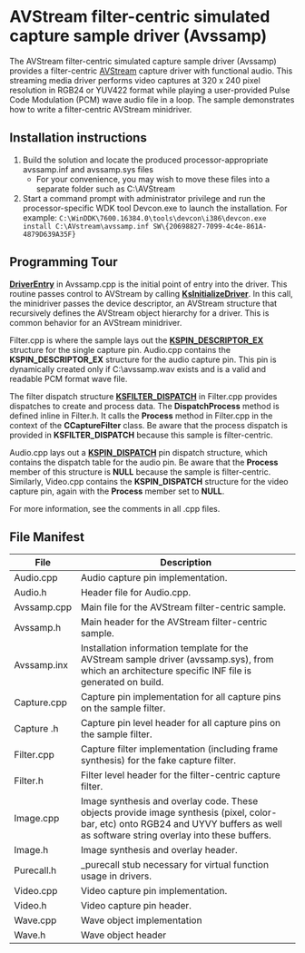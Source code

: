 <!---
    name: AVStream filter-centric simulated capture sample driver (Avssamp)
    platform: WDM
    language: cpp
    category: Camera
    description: An AVStream filter-centric simulated capture sample driver with functional audio.
    samplefwlink: http://go.microsoft.com/fwlink/p/?LinkId=620186
--->

AVStream filter-centric simulated capture sample driver (Avssamp)
=================================================================

The AVStream filter-centric simulated capture sample driver (Avssamp) provides a filter-centric [AVStream](http://msdn.microsoft.com/en-us/library/windows/hardware/ff554240) capture driver with functional audio. This streaming media driver performs video captures at 320 x 240 pixel resolution in RGB24 or YUV422 format while playing a user-provided Pulse Code Modulation (PCM) wave audio file in a loop. The sample demonstrates how to write a filter-centric AVStream minidriver.


Installation instructions
-------------------------

1. Build the solution and locate the produced processor-appropriate avssamp.inf and avssamp.sys files
    - For your convenience, you may wish to move these files into a separate folder such as C:\AVStream
2. Start a command prompt with administrator privilege and run the processor-specific WDK tool Devcon.exe to launch the installation. For example:
    `C:\WinDDK\7600.16384.0\tools\devcon\i386\devcon.exe install C:\AVstream\avssamp.inf SW\{20698827-7099-4c4e-861A-4879D639A35F}`

Programming Tour
----------------

[**DriverEntry**](http://msdn.microsoft.com/en-us/library/windows/hardware/ff558717) in Avssamp.cpp is the initial point of entry into the driver. This routine passes control to AVStream by calling [**KsInitializeDriver**](http://msdn.microsoft.com/en-us/library/windows/hardware/ff562683). In this call, the minidriver passes the device descriptor, an AVStream structure that recursively defines the AVStream object hierarchy for a driver. This is common behavior for an AVStream minidriver.

Filter.cpp is where the sample lays out the [**KSPIN\_DESCRIPTOR\_EX**](http://msdn.microsoft.com/en-us/library/windows/hardware/ff563534) structure for the single capture pin. Audio.cpp contains the **KSPIN\_DESCRIPTOR\_EX** structure for the audio capture pin. This pin is dynamically created only if C:\\avssamp.wav exists and is a valid and readable PCM format wave file.

The filter dispatch structure [**KSFILTER\_DISPATCH**](http://msdn.microsoft.com/en-us/library/windows/hardware/ff562554) in Filter.cpp provides dispatches to create and process data. The **DispatchProcess** method is defined inline in Filter.h. It calls the **Process** method in Filter.cpp in the context of the **CCaptureFilter** class. Be aware that the process dispatch is provided in **KSFILTER\_DISPATCH** because this sample is filter-centric.

Audio.cpp lays out a [**KSPIN\_DISPATCH**](http://msdn.microsoft.com/en-us/library/windows/hardware/ff563535) pin dispatch structure, which contains the dispatch table for the audio pin. Be aware that the **Process** member of this structure is **NULL** because the sample is filter-centric. Similarly, Video.cpp contains the **KSPIN\_DISPATCH** structure for the video capture pin, again with the **Process** member set to **NULL**.

For more information, see the comments in all .cpp files.

File Manifest
-------------

File | Description 
-----|----------
Audio.cpp | Audio capture pin implementation.
Audio.h | Header file for Audio.cpp.
Avssamp.cpp | Main file for the AVStream filter-centric sample.
Avssamp.h | Main header for the AVStream filter-centric sample.
Avssamp.inx | Installation information template for the AVStream sample driver (avssamp.sys), from which an architecture specific INF file is generated on build.
Capture.cpp | Capture pin implementation for all capture pins on the sample filter.
Capture .h | Capture pin level header for all capture pins on the sample filter.
Filter.cpp | Capture filter implementation (including frame synthesis) for the fake capture filter.
Filter.h | Filter level header for the filter-centric capture filter.
Image.cpp | Image synthesis and overlay code. These objects provide image synthesis (pixel, color-bar, etc) onto RGB24 and UYVY buffers as well as software string overlay into these buffers.
Image.h | Image synthesis and overlay header.
Purecall.h | _purecall stub necessary for virtual function usage in drivers.
Video.cpp | Video capture pin implementation.
Video.h | Video capture pin header.
Wave.cpp | Wave object implementation
Wave.h | Wave object header
